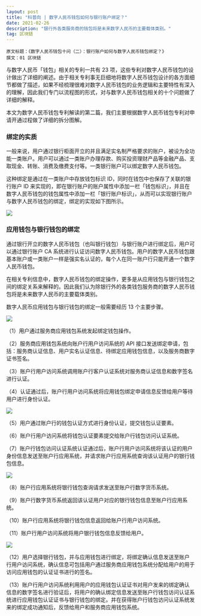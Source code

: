 ```yaml
---
layout: post
title: "科普向 | 数字人民币钱包如何与银行账户绑定？"
date: 2021-02-26 
description: "银行外各类服务商的钱包将是未来数字人民币的主要载体类别。"
tag: 区块链
---
```

```
原文标题：《数字人民币钱包十问（二）：银行账户如何与数字人民币钱包绑定？》
撰文：01 区块链
```
与数字人民币「钱包」相关的专利一共有 23 项，这些专利对数字人民币钱包的设计做出了详细的阐述。由于相关专利事无巨细地将数字人民币钱包设计的各方面细节都做了描述，如果不经梳理很难对数字人民币钱包的业务逻辑和主要特性有深入的理解，因此我们专门以流程图的形式，对与数字人民币钱包相关的十个问题做了详细的解释。

本文为数字人民币钱包专利解读的第二篇，我们主要根据数字人民币钱包专利对申请开通过程做了详细的拆分图解。

### 绑定的实质
一般来说，用户通过银行柜面开立的并且满足实名制严格要求的账户，被设为全功能一类账户。用户可以通过一类账户办理存款、购买投资理财产品等金融产品、支取现金、转账、消费及缴费支付等。一类银行账户可以绑定数字人民币钱包。

这种绑定是通过在一类账户中存放钱包标识 ID，同时在钱包中也保存了关联的银行账户 ID 来实现的，即在银行账户的账户属性中添加一栏「钱包标识」，并且在数字人民币钱包的钱包属性中添加一栏「银行账户标识」，从而可以实现银行账户与数字人民币钱包的绑定，绑定的实现如下图所示。

![](/images/posts/defi/0226.01.jpg)

### 应用钱包与银行钱包的绑定
通过银行开立的数字人民币钱包（也叫银行钱包）与银行账户进行绑定后，用户可以通过银行账户 CA 系统进行认证访问数字人民币钱包。用户的数字人民币钱包跟基本账户或一类账户一样是强实名认证的，每个人在同一账户行只能开通一个数字人民币钱包。

在相关专利信息中，数字人民币钱包的绑定操作，更多是从应用钱包与银行钱包之间的绑定关系来解释的。因此我们认为除银行外的各类钱包服务商的数字人民币钱包将是未来数字人民币的主要载体类别。

数字人民币应用钱包与银行钱包的绑定一般需要经历 13 个主要步骤。

![](/images/posts/defi/0226.02.jpg)

（1）用户通过服务商应用钱包系统发起绑定钱包操作。

（2）服务商应用钱包系统向账户行用户访问系统的 API 接口发送绑定申请，包括：服务商认证信息、用户实名认证信息、待绑定应用钱包信息，以及服务商数字证书签名。

（3）账户行用户访问系统调用账户行客户认证系统对服务商认证信息和数字签名进行认证。

（4）认证通过后，账户行用户访问系统将应用钱包绑定申请信息反馈给用户等待用户进行身份认证。

![](/images/posts/defi/0226.03.jpg)

（5）用户通过账户行的钱包认证方式进行身份认证，提交钱包认证要素。

（6）账户行用户访问系统将钱包认证要素提交给账户行钱包访问认证系统。

（7）账户行钱包访问认证系统认证通过后，账户行用户访问系统将该认证的用户身份信息发送至账户行应用系统，并请求账户行应用系统查询该认证用户的银行钱包信息。

![](/images/posts/defi/0226.04.jpg)

（8）账户行应用系统将银行钱包查询请求发送至账户行数字货币系统。

（9）账户行数字货币系统返回该认证用户对应的银行钱包信息至账户行应用系统。

（10）账户行应用系统将银行钱包信息返回给账户行用户访问系统。

（11）账户行用户访问系统将用户银行钱包信息反馈给用户。

![](/images/posts/defi/0226.05.jpg)

（12）用户选择银行钱包，并与应用钱包进行绑定，将绑定确认信息发送至账户行用户访问系统，确认信息可包括用户通过服务商应用钱包系统分配给用户的用于访问应用钱包的认证证书进行的签名。

（13）账户行用户访问系统利用用户的应用钱包认证证书对用户发来的绑定确认信息的数字签名进行验证后，将用户的确认绑定信息发送至账户行钱包访问认证系统进行应用钱包认证证书与银行钱包的绑定。并在获得账户行钱包访问认证系统发来的绑定成功通知后，反馈给用户和服务商应用钱包系统。
